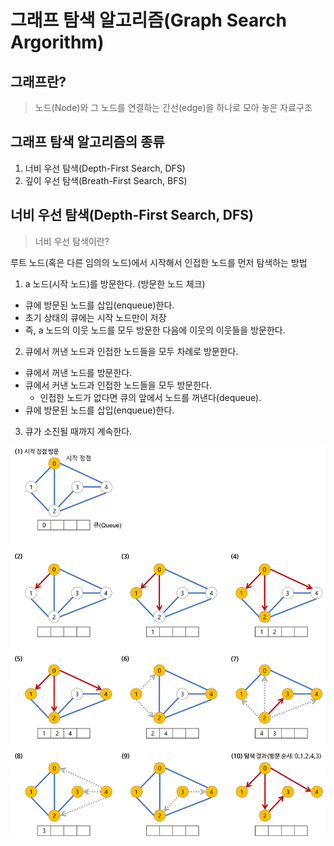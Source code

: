 # 그래프 탐색 알고리즘(Graph Search Argorithm)

## 그래프란?
> 노드(Node)와 그 노드를 연결하는 간선(edge)을 하나로 모아 놓은 자료구조

## 그래프 탐색 알고리즘의 종류
1. 너비 우선 탐색(Depth-First Search, DFS)
2. 깊이 우선 탐색(Breath-First Search, BFS)

## 너비 우선 탐색(Depth-First Search, DFS)
> 너비 우선 탐색이란?

루트 노드(혹은 다른 임의의 노드)에서 시작해서 인접한 노드를 먼저 탐색하는 방법


1. a 노드(시작 노드)를 방문한다. (방문한 노드 체크)
 * 큐에 방문된 노드를 삽입(enqueue)한다.
 * 초기 상태의 큐에는 시작 노드만이 저장
  * 즉, a 노드의 이웃 노드를 모두 방문한 다음에 이웃의 이웃들을 방문한다.
2. 큐에서 꺼낸 노드과 인접한 노드들을 모두 차례로 방문한다.
  * 큐에서 꺼낸 노드를 방문한다.
  * 큐에서 커낸 노드과 인접한 노드들을 모두 방문한다.
    * 인접한 노드가 없다면 큐의 앞에서 노드를 꺼낸다(dequeue).
  * 큐에 방문된 노드를 삽입(enqueue)한다.
3. 큐가 소진될 때까지 계속한다.

![너비 우선 탐색](/image_file/bfs-example.png)<img width="50%" height="50%">
